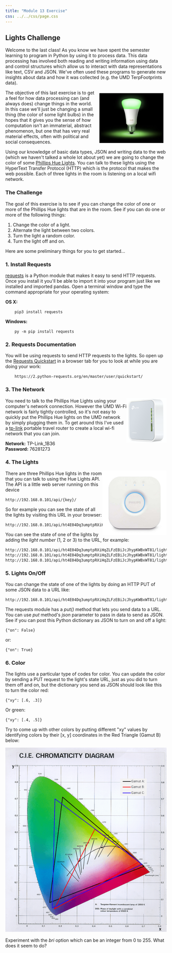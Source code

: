 ```yaml
---
title: "Module 13 Exercise"
css: ../../css/page.css
---
```


## Lights Challenge

Welcome to the last class! As you know we have spent the semester learning to
program in Python by using it to process data. This data processing has involved
both reading and writing information using data and control structures which
allow us to interact with data representations like text, CSV and JSON. We've
often used these programs to generate new insights about data and how it was
collected (e.g. the UMD TerpFootprints data).

<img style="width: 200px; float: right; padding: 10px;" src="images/light.jpg">

The objective of this last exercise is to get a feel for how data processing can
(and always does) change things in the world. In this case we'll just be
changing a small thing (the color of some light bulbs) in the hopes that it
gives you the sense of how computation isn't an immaterial, abstract phenomenon,
but one that has very real material effects, often with political and social
consequences.

Using our knowledge of basic data types, JSON and writing data to the web (which
we haven't talked a whole lot about yet) we are going to change the color of
some [Phillips Hue Lights]. You can talk to these lights using the HyperText
Transfer Protocol (HTTP) which is the protocol that makes the web possible. Each
of three lights in the room is listening on a local wifi network.

### The Challenge

The goal of this exercise is to see if you can change the color of one or more
of the Phillips Hue lights that are in the room. See if you can do one or more of the following things:

1. Change the color of a light.
2. Alternate the light between two colors.
3. Turn the light a random color.
4. Turn the light off and on.

Here are some preliminary things for you to get started...

### 1. Install Requests

[requests] is a Python module that makes it easy to send HTTP requests. Once you
install it you'll be able to import it into your program just like we installed
and imported pandas. Open a terminal window and type the command appropriate for
your operating system:

**OS X:**

        pip3 install requests

**Windows:**

        py -m pip install requests

### 2. Requests Documentation

You will be using requests to send HTTP requests to the lights. So open up the
[Requests Quickstart] in a browser tab for you to look at while you are doing
your work:

        https://2.python-requests.org/en/master/user/quickstart/

### 3. The Network

<img style="width: 125px; float: right;" src="images/tp-link.png">

You need to talk to the Phillips Hue Lights using your computer's network connection.
However the UMD Wi-Fi network is fairly tightly controlled, so it's not easy to
quickly put the Phillips Hue lights on the UMD network by simply plugging them in. To get around this I've used a [tp-link] portable travel router to create a local wi-fi
network that you can join. 

**Network:** TP-Link_1B36  
**Password:** 76281273

### 4. The Lights

<img style="width: 200px; float: right;" src="images/bridge.jpg">

There are three Phillips Hue lights in the room that you can talk to using the
Hue Lights API. The API is a little web server running on this device 

    http://192.168.0.101/api/{key}/

So for example you can see the state of all the lights by visiting this URL in
your browser:

    http://192.168.0.101/api/ht4E04Dq3umptpRXiHqZLFzEBiJcJhypKWBxWT81/lights

You can see the state of one of the lights by adding the *light number* (1, 2 or
3) to the URL, for example:

    http://192.168.0.101/api/ht4E04Dq3umptpRXiHqZLFzEBiJcJhypKWBxWT81/lights/1
    http://192.168.0.101/api/ht4E04Dq3umptpRXiHqZLFzEBiJcJhypKWBxWT81/lights/2
    http://192.168.0.101/api/ht4E04Dq3umptpRXiHqZLFzEBiJcJhypKWBxWT81/lights/3

### 5. Lights On/Off

You can change the state of one of the lights by doing an HTTP PUT of some
JSON data to a URL like:

    http://192.168.0.101/api/ht4E04Dq3umptpRXiHqZLFzEBiJcJhypKWBxWT81/lights/2/state

The requests module has a *put()* method that lets you send data to a URL. You
can use *put* method's *json* parameter to pass in data to send as JSON. See if
you can post this Python dictionary as JSON to turn on and off a light:

    {"on": False}

or:

    {"on": True}

### 6. Color

The lights use a particular type of codes for color. You can update the color by
sending a PUT request to the light's state URL, just as you did to turn them off
and on, but the dictionary you send as JSON should look like this to turn the
color red:

    {"xy": [.6, .3]}

Or green:

    {"xy": [.4, .5]}

Try to come up with other colors by putting different "xy" values by identifying
colors by their [x, y] coordinates in the Red Triangle (Gamut B) below:

  <img width="1000" src="images/color.png">

Experiment with the *bri* option which can be an integer from 0 to 255. What
does it seem to do?

[Phillips Hue Lights]: https://www2.meethue.com/en-us/bulbs
[requests]: https://2.python-requests.org/en/master/
[Requests Quickstart]: https://2.python-requests.org/en/master/user/quickstart/
[tp-link]: https://www.tp-link.com/us/home-networking/wifi-router/tl-wr902ac/


